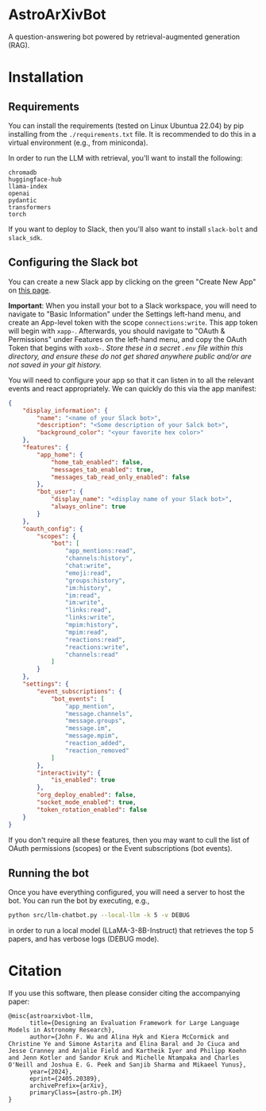 # AstroArXivBot
A question-answering bot powered by retrieval-augmented generation (RAG).

# Installation

## Requirements

You can install the requirements (tested on Linux Ubuntua 22.04) by pip installing from the `./requirements.txt` file. It is recommended to do this in a virtual environment (e.g., from miniconda).

In order to run the LLM with retrieval, you'll want to install the following:
```
chromadb
huggingface-hub
llama-index
openai
pydantic
transformers
torch
```

If you want to deploy to Slack, then you'll also want to install `slack-bolt` and `slack_sdk`.

## Configuring the Slack bot

You can create a new Slack app by clicking on the green "Create New App" on [this page](https://api.slack.com/apps). 

**Important**: When you install your bot to a Slack workspace, you will need to navigate to "Basic Information" under the Settings left-hand menu, and create an App-level token with the scope `connections:write`. This app token will begin with `xapp-`. Afterwards, you should navigate to "OAuth & Permissions" under Features on the left-hand menu, and copy the OAuth Token that begins with `xoxb-`. *Store these in a secret `.env` file within this directory, and ensure these do not get shared anywhere public and/or are not saved in your git history.*

You will need to configure your app so that it can listen in to all the relevant events and react appropriately. We can quickly do this via the app manifest:

```json
{
    "display_information": {
        "name": "<name of your Slack bot>",
        "description": "<Some description of your Salck bot>",
        "background_color": "<your favorite hex color>"
    },
    "features": {
        "app_home": {
            "home_tab_enabled": false,
            "messages_tab_enabled": true,
            "messages_tab_read_only_enabled": false
        },
        "bot_user": {
            "display_name": "<display name of your Slack bot>",
            "always_online": true
        }
    },
    "oauth_config": {
        "scopes": {
            "bot": [
                "app_mentions:read",
                "channels:history",
                "chat:write",
                "emoji:read",
                "groups:history",
                "im:history",
                "im:read",
                "im:write",
                "links:read",
                "links:write",
                "mpim:history",
                "mpim:read",
                "reactions:read",
                "reactions:write",
                "channels:read"
            ]
        }
    },
    "settings": {
        "event_subscriptions": {
            "bot_events": [
                "app_mention",
                "message.channels",
                "message.groups",
                "message.im",
                "message.mpim",
                "reaction_added",
                "reaction_removed"
            ]
        },
        "interactivity": {
            "is_enabled": true
        },
        "org_deploy_enabled": false,
        "socket_mode_enabled": true,
        "token_rotation_enabled": false
    }
}
```

If you don't require all these features, then you may want to cull the list of OAuth permissions (scopes) or the Event subscriptions (bot events).


## Running the bot

Once you have everything configured, you will need a server to host the bot. You can run the bot by executing, e.g., 

```sh
python src/llm-chatbot.py --local-llm -k 5 -v DEBUG
```

in order to run a local model (LLaMA-3-8B-Instruct) that retrieves the top 5 papers, and has verbose logs (DEBUG mode).

# Citation

If you use this software, then please consider citing the accompanying paper:

```
@misc{astroarxivbot-llm,
      title={Designing an Evaluation Framework for Large Language Models in Astronomy Research}, 
      author={John F. Wu and Alina Hyk and Kiera McCormick and Christine Ye and Simone Astarita and Elina Baral and Jo Ciuca and Jesse Cranney and Anjalie Field and Kartheik Iyer and Philipp Koehn and Jenn Kotler and Sandor Kruk and Michelle Ntampaka and Charles O'Neill and Joshua E. G. Peek and Sanjib Sharma and Mikaeel Yunus},
      year={2024},
      eprint={2405.20389},
      archivePrefix={arXiv},
      primaryClass={astro-ph.IM}
}
```
